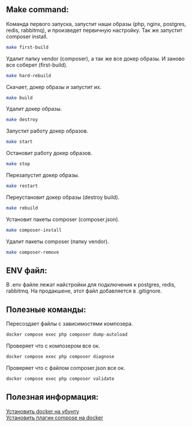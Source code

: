 ## Make command:
Команда первого запуска, запустит наши образы (php, nginx, postgres, redis, rabbitmq), и произведет первичную настройку. Так же запустит composer install.
```bash
make first-build
```
Удалит папку vendor (composer), а так же все докер образы. И заново все соберет (first-build).
```bash
make hard-rebuild
```
Скачает, докер образы и запустит их.
```bash
make build
```
Удалит докер образы.
```bash
make destroy
```
Запустит работу докер образов.
```bash
make start
```
Остановит работу докер образов.
```bash
make stop
```
Перезапустит докер образы.
```bash
make restart
```
Переустановит докер образы (destroy build).
```bash
make rebuild
```
Установит пакеты composer (composer.json).
```bash
make composer-install
```
Удалит пакеты composer (папку vendor).
```bash
make composer-remove
```

## ENV файл:
В .env файле лежат найстройки для подключения к postgres, redis, rabbitmq. На продакшене, этот файл добавляется в .gitignore.

## Полезные команды:
Пересоздает файлы с зависимостями композера.
```bash
docker compose exec php composer dump-autoload
```
Проверяет что с композером все ок.
```bash
docker compose exec php composer diagnose
```
Проверяет что с файлом composer.json все ок.
```bash
docker compose exec php composer validate
```

## Полезная информация:
[Установить docker на убунту](https://docs.docker.com/engine/install/ubuntu/#set-up-the-repository)\
[Установить плагин compose на docker](https://docs.docker.com/compose/install/linux/#install-the-plugin-manually)